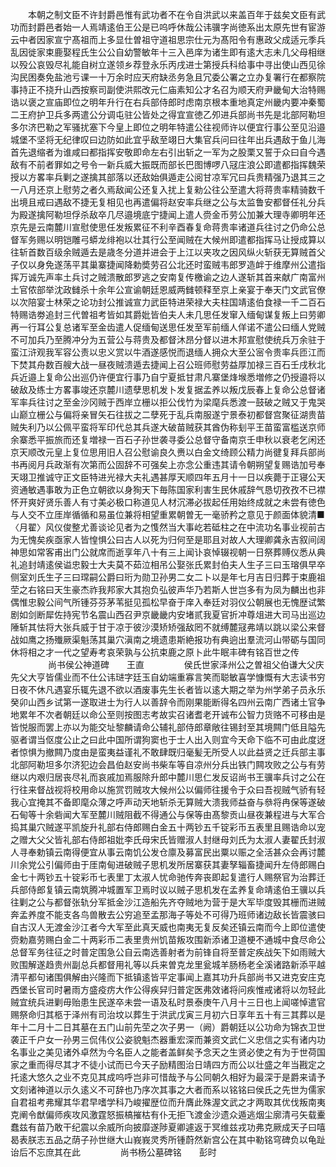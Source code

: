 <!-- { "loadSidebar": true } -->
　　本朝之制文臣不许封爵邑惟有武功者不在令自洪武以来盖百年于兹矣文臣有武功而封爵邑者始一人焉靖逺伯王公是已呜呼休哉公讳骥字尚徳系出太原先世有宦游云中者因家宣宁髙祖而上多显仕曽祖守道祖思宗仕元为髙阳令有惠政父成适元季兵乱因徙家束鹿娶程氏生公公自幼警敏年十三入邑庠为诸生即有逺大志未几父母相继以殁公哀毁尽礼能自树立遂领乡荐登永乐丙戌进士第授兵科给事中寻出使山西见徐沟民困奏免盐池亏课一十万余时应天府缺丞务急且冗委公署之立办复署行在都察院事持正不挠升山西按察司副使洪熙改元仁庙素知公才名召为顺天府尹畿甸大治特赐诰以褒之宣庙即位之明年升行在右兵部侍郎时虑南京根本重地真定州畿内要冲秦蜀二王府护卫兵多两遣公分调屯驻公皆处之得宜宣徳乙夘进兵部尚书先是北部阿勒坦多尔济巴勒之军骚扰塞下今皇上即位之明年特遣公往视师许以便宜行事公至见沿邉城堡不坚将无纪律叹曰边防如此宜乎敌至翊日大集官兵问曰往年出兵遇敌于鱼儿海首先退缩者为谁咸曰都指挥安敬即命左右引出斩之一军为之股栗又誓于众曰自今遇敌有不前者罪如之号令一新兵威大振既而部长巴图博啰八冦庄浪公即遣都指挥魏荣授以方畧率兵剿之遂擒其部落以还敌始俱遁走公阅甘凉军冗曰兵贵精强乃退其三之一八月还京上慰劳之者久焉敌闻公还复入扰上复勑公往公至遣大将蒋贵率精骑数千出境且戒曰遇敌不捷无复相见也再遣偏将赵安率兵继之公与太监鲁安都督任礼分兵为殿遂擒阿勒坦俘杀敌卒几尽邉境底宁捷闻上遣人赍金币劳公加兼大理寺卿明年还京先是云南麓川宣慰使思任发叛累征不利辛酉春复命蒋贵率诸道兵往讨之仍命公总督军务赐以明铠雕弓蟒龙绯袍以壮其行公至闻贼在大候州即遣都指挥马让授成算以往斩首数百级余贼遁去是歳冬分道并进会于上江以夹攻之因风纵火斩获无算贼首父子仅以身免遂荡平其巢寨捷闻降勅奬劳召公北还时蛮贼韦郎罗造衅于维摩州公遣指挥万诚先声率土兵讨之贼溃散郎罗逃之安南复传檄谕之边人遂斩其首来献广南富州土官侬部举沈政雠杀十余年公宣谕朝廷恩威两雠顿释至京上亲宴于奉天门文武官僚以次陪宴士林荣之论功封公推诚宣力武臣特进荣禄大夫柱国靖逺伯食禄一千二百石特赐诰劵追封三代曽祖考皆如其爵妣皆伯夫人未几思任发窜入缅甸谋复叛上曰劳卿再一行耳公复总诸军至金齿遣人促缅甸送思任发至军前缅人佯诺不遣公曰缅人党贼不可加兵乃至腾冲分为五营公与蒋贵及都督沐昂分督以进木邦宣慰使统兵万余驻于蛮江浒观我军容公责以忠义赏以牛酒遂感悦而退缅人拥众大至公宻令贵率兵匝江而下焚其舟数百艘大战一昼夜贼溃遁去捷闻上召公班师慰劳益厚加禄三百石壬戌秋北兵近邉上复命公出巡仍许便宜行事乃自宁夏抵甘肃凡寨堡烽堠悉増修之仍授邉将以破敌及练士方畧事竣还京麓川遗孽思机发卜发复据孟养以叛戊辰春上复命公总督诸军率兵往讨之至金沙冈贼于西岸立栅以拒公伐竹为梁麾兵悉渡一鼓破之贼又于鬼哭山巅立栅公与偏将亲冒矢石往拔之二孽死于乱兵南服遂宁景泰初都督宫聚征湖贵苗贼失利乃以公佩平蛮将军印代总其兵遂大破苗贼获其酋伪称刬平王苗蛮富槛送京师余寨悉平振旅而还复増禄一百石子孙世袭寻委公总督守备南京壬申秋以衰老乞闲还京天顺改元皇上复位思用旧人召公慰谕良久赉以白金文绮顾公精力尚徤复拜兵部尚书再阅月兵政渐有次第而公固辞不可强矣上亦念公重违其请令朝朔望复赐诰加号奉天翊卫推诚守正文臣特进光禄大夫礼遇甚厚天顺四年五月十一日以疾薨于正寝公天资通敏遇事敢为正色立朝欲以身狥天下毎陈国家利害生民休戚辞气恳切孜孜不已襟怀开爽好贤乐善人有寸美必极口称道见人材沉滞必拔起任用始终成就之未尝有徳色与人交不立厓岸循循和易虽位兼将相望重累朝曽无一毫骄矜之意见于颜面体貌清■〈月翟〉风仪俊整尤善谈论见者为之愯然当大事屹若砥柱之在中流功名事业视前古为无愧矣疾亟家人皆惶惧公曰古人以死为归何至是耶且对故人大理卿龚永吉叙间阔神思如常客甫出门公就席而逝享年八十有三上闻讣哀悼辍视朝一日祭葬赙仪悉从典礼追封靖逺侯谥忠毅士大夫莫不茹泣相吊公娶张氏累封伯夫人生子三曰玉瑢俱早卒侧室刘氏生子三曰瑺嗣公爵曰珩为勋卫孙男二女二卜以是年七月吉日归葬于束鹿祖茔之右铭曰天生豪杰祚我邦家大其抱负弘彼声华乃若斯人世岂多有为凤为麟出也非偶惟忠毅公间气所锺芬芬茅苇挺见孤松早奋于庠入奉廷对羽仪公朝展也无愧歴试繁剧如剑断犀佐持宪节名震山西召尹京畿畿内安堵贰我夏官折冲尊俎进大司马出巡边陲斩其怯将大张兵威于甘于凉于彼沙漠矫矫强敌罔不就缚麓冦弗靖以跳以梁公来督战如鹰之扬殱厥渠魁荡其巢穴滇南之境遗患斯絶报功有典逈出羣流河山带砺与国同休将相之才一代之望寿考哀荣孰与公抗束鹿之原卜此牛眠丰碑有铭百世之传
　　
　　尚书侯公神道碑　　王直
　　
　　侯氏世家泽州公之曽祖父伯谦大父庆先父大亨皆儒业而不仕公讳琎字廷玉自幼端重寡言笑而聪敏喜学慷慨有大志读书穷日夜不休凡遇宴乐辄先退不欲以酒废事先生长者皆以逺大期之举为州学弟子员永乐癸卯山西乡试第一遂取进士为行人以善辞令而刚果能断得名四州云南广西诸土官争地累年不次者朝廷以命公至则按图志考故实召诸耆老开诚布公智力货赂不可移由是皆悦服而罢上亦以为能交址黎麟请命公辅礼部侍郎章敞往锡封至其境闗门低且隘先驱者谓当伛度公止之曰此中国所谓狗窦也于士人出入则宜今天命下临不可由此度迓者惊惧为撤闗乃度由是蛮夷益谨礼不敢肆既归毫髪无所受人以此益贤之迁兵部主事北部阿勒坦多尔济犯边会昌伯赵安尚书柴车等自凉州分兵出铁门闗攻败之公与有劳继以内艰归居丧尽礼而哀戚加焉服除升郎中麓川思仁发反诏尚书王骥率兵讨之公在行往来督战视将校用命以施赏罚贼攻大候州公以偏师往援令于众曰吾视贼气骄有轻我心宜掩其不备即麾众薄之呼声动天地斩杀无算贼大溃我师益奋与叅将冉保等遂破石甸等十余砦闻大军至麓川贼阻截不得通公与保等由髙黎贡山昼夜兼程进与大军合捣其巢穴贼遂平凯旋升礼部右侍郎赐白金五十两钞五千锭彩币五表里且赐诰命以宠之赠大父父皆礼部右侍郎祖妣李氏母宋氏皆赠淑人封继母刘氏为太淑人妻翟氏封淑人寻奉勅镇云南得便宜从事云南饥公发仓廪及募富民出粟以赈之全活甚众会再讨麓川余党公引偏师由于厓南甸进破贼子思机发所居寨获其妻孥辎畜捷闻升左侍郎赐白金七十两钞五十锭彩币七表里丁太淑人忧命驰传奔丧即起复遣行人赐祭官为治葬迁兵部侍郎复镇云南筑腾冲城置军卫焉时议以贼子思机发在孟养复命靖逺伯王骥以兵往剿之公与都督张轨分军抵金沙江造船先齐夺贼地为营于是大军毕度毁其栅而进贼奔孟养度不能支各鸟兽散去公穷追至孟那海子等处不可得乃班师诸边敌长皆震骇曰自古汉人无渡金沙江者今大军至此真天威也南夷无复反矣还镇云南而今上即位遣使赍勅嘉劳赐白金二十两彩币二表里贵州饥苗叛攻围新添诸卫道梗不通城中食尽命公总督军务往征之时普定围急公自云南选善射者为前锋自将至普定疾战矢下如雨贼大败围解遂趋贵州副总兵都督用礼等以兵来曽克龙里瓮城羊肠杨老全溪诸路新添平越清平都句诸围俱解由兴隆而下抵镇逺皆平定事闻上嘉其功升兵部尚书又进克安庄克西堡长官司时暑雨方盛疫疠大作公得疾舁归普定医弗效诸将问疾惟戒诸将以勿轻此贼宜统兵进剿毋贻患生民遂卒未尝一语及私时景泰庚午八月十三日也上闻嗟悼遣官赐祭命归其柩于泽州有司治坟以葬生于洪武戊寅三月初六日享年五十有三其葬以是年十二月十二日其墓在五门山前先茔之次子男一（阙）爵朝廷以公功命为锦衣卫世袭正千户女一孙男三侃伟仪公姿貌魁杰器重宏深而兼资文武仁义忠信之实有诸内功名事业之美见诸外卓然为今名臣人之能者盖鲜矣予念天之生贤必使之有为于世荷国家之重而得尽其才不徒小试而已今天子励精图治日靖四方而公以壮盛之年当戡定之托逺大悠久之业不克见其成呜呼岂非可惜哉予与公同朝久相好为最深于是爵来请予文刻诸神道以示久逺义不可辞也乃序次其事之大者而系以铭铭曰侯氏之先世为儒家自君祖考弗耀其华君早嗜学科乃峻擢歴位而升膺此殊渥文武之才两取其优伐叛南夷克阐令猷偏师疾攻风激霆怒振槁摧枯有仆无拒飞渡金沙遗众遁逃烟尘廓清弓矢载櫜蠢兹有苗乃敢干纪震以余威所向披靡遂陟夏卿遽返于冥维兹戎功弗克厥成天子曰嘻曷表朕志五品之荫子孙世继大山峩峩灵秀所锺蔚然新宫公在其中勒铭穹碑负以龟趾诒后不忘庶其在此
　　
　　尚书杨公墓碑铭　　彭时
　　
